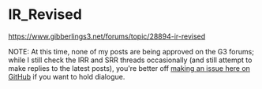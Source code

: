# IR_Revised
https://www.gibberlings3.net/forums/topic/28894-ir-revised

NOTE: At this time, none of my posts are being approved on the G3 forums; while I still check the IRR and SRR threads occasionally (and still attempt to make replies to the latest posts), you're better off [making an issue here on GitHub](https://github.com/BartyMae/IR_Revised/issues/new/choose) if you want to hold dialogue.
